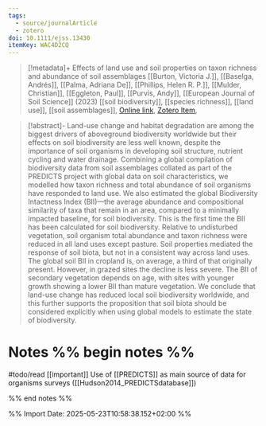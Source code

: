 ```yaml
---
tags:
  - source/journalArticle
  - zotero
doi: 10.1111/ejss.13430
itemKey: WAC4D2CQ
---
```

>[!metadata]+
> Effects of land use and soil properties on taxon richness and abundance of soil assemblages
> [[Burton, Victoria J.]], [[Baselga, Andrés]], [[Palma, Adriana De]], [[Phillips, Helen R. P.]], [[Mulder, Christian]], [[Eggleton, Paul]], [[Purvis, Andy]], 
> [[European Journal of Soil Science]] (2023)
> [[soil biodiversity]], [[species richness]], [[land use]], [[soil assemblages]], 
> [Online link](https://bsssjournals.onlinelibrary.wiley.com/doi/10.1111/ejss.13430), [Zotero Item](zotero://select/library/items/WAC4D2CQ), 

>[!abstract]-
>Land-use change and habitat degradation are among the biggest drivers of aboveground biodiversity worldwide but their effects on soil biodiversity are less well known, despite the importance of soil organisms in developing soil structure, nutrient cycling and water drainage. Combining a global compilation of biodiversity data from soil assemblages collated as part of the PREDICTS project with global data on soil characteristics, we modelled how taxon richness and total abundance of soil organisms have responded to land use. We also estimated the global Biodiversity Intactness Index (BII)—the average abundance and compositional similarity of taxa that remain in an area, compared to a minimally impacted baseline, for soil biodiversity. This is the first time the BII has been calculated for soil biodiversity. Relative to undisturbed vegetation, soil organism total abundance and taxon richness were reduced in all land uses except pasture. Soil properties mediated the response of soil biota, but not in a consistent way across land uses. The global soil BII in cropland is, on average, a third of that originally present. However, in grazed sites the decline is less severe. The BII of secondary vegetation depends on age, with sites with younger growth showing a lower BII than mature vegetation. We conclude that land-use change has reduced local soil biodiversity worldwide, and this further supports the proposition that soil biota should be considered explicitly when using global models to estimate the state of biodiversity.

# Notes %% begin notes %%
#todo/read 
[[important]]
Use of [[PREDICTS]] as main source of data for organisms surveys ([[Hudson2014_PREDICTSdatabase]])

%% end notes %%




%% Import Date: 2025-05-23T10:58:38.152+02:00 %%
